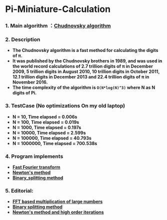 # Pi-Miniature-Calculation
### 1. Main algorithm ：[Chudnovsky algorithm](https://en.wikipedia.org/wiki/Chudnovsky_algorithm)

### 2. Description
- **The Chudnovsky algorithm is a fast method for calculating the digits of π.** 
- **It was published by the Chudnovsky brothers in 1989, and was used in the world record calculations of 2.7 trillion digits of π in December 2009, 5 trillion digits in August 2010, 10 trillion digits in October 2011, 12.1 trillion digits in December 2013 and 22.4 trillion digits of π in November 2016.** 
- **The time complexity of the algorithm is `O(N*log(N)^3)` where N as N digits of Pi.**

### 3. TestCase (No optimizations On my old laptop)
- **N = 10, Time elapsed = 0.006s**
- **N = 100, Time elapsed = 0.019s**
- **N = 1000, Time elapsed = 0.197s**
- **N = 10000, Time elapsed = 2.599s**
- **N = 100000, Time elapsed = 40.793s**
- **N = 1000000, Time elapsed = 700.538s**

### 4. Program implements
- **[Fast Fourier transform](https://en.wikipedia.org/wiki/Fast_Fourier_transform)**
- **[Newton's method](https://en.wikipedia.org/wiki/Newton%27s_method)**
- **[Binary_splitting method](https://en.wikipedia.org/wiki/Binary_splitting)**

### 5. Editorial:
- **[FFT based multiplication of large numbers](http://numbers.computation.free.fr/Constants/Algorithms/fft.html)**
- **[Binary splitting method](http://numbers.computation.free.fr/Constants/Algorithms/splitting.html#Brent76)**
- **[Newton's method and high order iterations](http://numbers.computation.free.fr/Constants/Algorithms/newton.html)**
